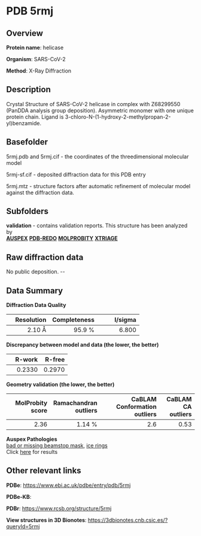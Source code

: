 # PDB 5rmj

## Overview

**Protein name**: helicase

**Organism**: SARS-CoV-2

**Method**: X-Ray Diffraction

## Description

Crystal Structure of SARS-CoV-2 helicase in complex with Z68299550 (PanDDA analysis group deposition). Asymmetric monomer with one unique protein chain. Ligand is 3-chloro-N-(1-hydroxy-2-methylpropan-2-yl)benzamide.

## Basefolder

5rmj.pdb and 5rmj.cif - the coordinates of the threedimensional molecular model

5rmj-sf.cif - deposited diffraction data for this PDB entry

5rmj.mtz - structure factors after automatic refinement of molecular model against the diffraction data.

## Subfolders





**validation** - contains validation reports. This structure has been analyzed by <br>[**AUSPEX**](https://github.com/thorn-lab/coronavirus_structural_task_force/tree/master/pdb/helicase/SARS-CoV-2/5rmj/validation/auspex) [**PDB-REDO**](https://github.com/thorn-lab/coronavirus_structural_task_force/tree/master/pdb/helicase/SARS-CoV-2/5rmj/validation/pdb-redo) [**MOLPROBITY**](https://github.com/thorn-lab/coronavirus_structural_task_force/tree/master/pdb/helicase/SARS-CoV-2/5rmj/validation/molprobity) [**XTRIAGE**](https://github.com/thorn-lab/coronavirus_structural_task_force/blob/master/pdb/helicase/SARS-CoV-2/5rmj/validation/Xtriage_output.log)   



## Raw diffraction data

No public deposition. --<br> 

## Data Summary
**Diffraction Data Quality**

|   | Resolution | Completeness| I/sigma |
|---|-------------:|----------------:|--------------:|
|   |2.10 Å|95.9  %|<img width=50/>6.800|

**Discrepancy between model and data (the lower, the better)**

|   | **R-work**| **R-free**   
|---|-------------:|----------------:|           
||  0.2330|  0.2970|

**Geometry validation (the lower, the better)**

|   |**MolProbity<br>score**| **Ramachandran<br>outliers** | **CaBLAM<br>Conformation outliers** | **CaBLAM<br>CA outliers** |
|---|-------------:|----------------:|----------------:|----------------:|
||  2.36|  1.14 %|2.6|0.53|

**Auspex Pathologies**<br> [bad or missing beamstop mask](https://www.auspex.de/pathol/#2), [ice rings](https://www.auspex.de/pathol/#1)<br>Click [here](https://github.com/thorn-lab/coronavirus_structural_task_force/blob/master/pdb/helicase/SARS-CoV-2/5rmj/validation/auspex/5rmj_auspex_comments.txt)  for results

 



## Other relevant links 
**PDBe**:  https://www.ebi.ac.uk/pdbe/entry/pdb/5rmj

**PDBe-KB**:  
 
**PDBr**: https://www.rcsb.org/structure/5rmj 

**View structures in 3D Bionotes**: https://3dbionotes.cnb.csic.es/?queryId=5rmj

